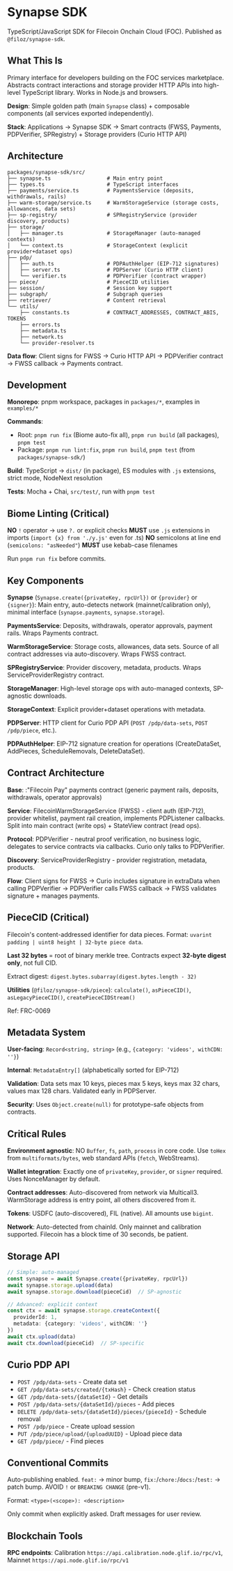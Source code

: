 # Synapse SDK

TypeScript/JavaScript SDK for Filecoin Onchain Cloud (FOC). Published as `@filoz/synapse-sdk`.

## What This Is

Primary interface for developers building on the FOC services marketplace. Abstracts contract interactions and storage provider HTTP APIs into high-level TypeScript library. Works in Node.js and browsers.

**Design**: Simple golden path (main `Synapse` class) + composable components (all services exported independently).

**Stack**: Applications → Synapse SDK → Smart contracts (FWSS, Payments, PDPVerifier, SPRegistry) + Storage providers (Curio HTTP API)

## Architecture

```text
packages/synapse-sdk/src/
├── synapse.ts                  # Main entry point
├── types.ts                    # TypeScript interfaces
├── payments/service.ts         # PaymentsService (deposits, withdrawals, rails)
├── warm-storage/service.ts     # WarmStorageService (storage costs, allowances, data sets)
├── sp-registry/                # SPRegistryService (provider discovery, products)
├── storage/
│   ├── manager.ts              # StorageManager (auto-managed contexts)
│   └── context.ts              # StorageContext (explicit provider+dataset ops)
├── pdp/
│   ├── auth.ts                 # PDPAuthHelper (EIP-712 signatures)
│   ├── server.ts               # PDPServer (Curio HTTP client)
│   └── verifier.ts             # PDPVerifier (contract wrapper)
├── piece/                      # PieceCID utilities
├── session/                    # Session key support
├── subgraph/                   # Subgraph queries
├── retriever/                  # Content retrieval
└── utils/
    ├── constants.ts            # CONTRACT_ADDRESSES, CONTRACT_ABIS, TOKENS
    ├── errors.ts
    ├── metadata.ts
    ├── network.ts
    └── provider-resolver.ts
```

**Data flow**: Client signs for FWSS → Curio HTTP API → PDPVerifier contract → FWSS callback → Payments contract.

## Development

**Monorepo**: pnpm workspace, packages in `packages/*`, examples in `examples/*`

**Commands**:

- Root: `pnpm run fix` (Biome auto-fix all), `pnpm run build` (all packages), `pnpm test`
- Package: `pnpm run lint:fix`, `pnpm run build`, `pnpm test` (from `packages/synapse-sdk/`)

**Build**: TypeScript → `dist/` (in package), ES modules with `.js` extensions, strict mode, NodeNext resolution

**Tests**: Mocha + Chai, `src/test/`, run with `pnpm test`

## Biome Linting (Critical)

**NO** `!` operator → use `?.` or explicit checks
**MUST** use `.js` extensions in imports (`import {x} from './y.js'` even for .ts)
**NO** semicolons at line end (`semicolons: "asNeeded"`)
**MUST** use kebab-case filenames

Run `pnpm run fix` before commits.

## Key Components

**Synapse** (`Synapse.create({privateKey, rpcUrl})` or `{provider}` or `{signer}`): Main entry, auto-detects network (mainnet/calibration only), minimal interface (`synapse.payments`, `synapse.storage`).

**PaymentsService**: Deposits, withdrawals, operator approvals, payment rails. Wraps Payments contract.

**WarmStorageService**: Storage costs, allowances, data sets. Source of all contract addresses via auto-discovery. Wraps FWSS contract.

**SPRegistryService**: Provider discovery, metadata, products. Wraps ServiceProviderRegistry contract.

**StorageManager**: High-level storage ops with auto-managed contexts, SP-agnostic downloads.

**StorageContext**: Explicit provider+dataset operations with metadata.

**PDPServer**: HTTP client for Curio PDP API (`POST /pdp/data-sets`, `POST /pdp/piece`, etc.).

**PDPAuthHelper**: EIP-712 signature creation for operations (CreateDataSet, AddPieces, ScheduleRemovals, DeleteDataSet).

## Contract Architecture

**Base**: :"Filecoin Pay" payments contract (generic payment rails, deposits, withdrawals, operator approvals)

**Service**: FilecoinWarmStorageService (FWSS) - client auth (EIP-712), provider whitelist, payment rail creation, implements PDPListener callbacks. Split into main contract (write ops) + StateView contract (read ops).

**Protocol**: PDPVerifier - neutral proof verification, no business logic, delegates to service contracts via callbacks. Curio only talks to PDPVerifier.

**Discovery**: ServiceProviderRegistry - provider registration, metadata, products.

**Flow**: Client signs for FWSS → Curio includes signature in extraData when calling PDPVerifier → PDPVerifier calls FWSS callback → FWSS validates signature + manages payments.

## PieceCID (Critical)

Filecoin's content-addressed identifier for data pieces. Format: `uvarint padding | uint8 height | 32-byte piece data`.

**Last 32 bytes** = root of binary merkle tree. Contracts expect **32-byte digest only**, not full CID.

Extract digest: `digest.bytes.subarray(digest.bytes.length - 32)`

**Utilities** (`@filoz/synapse-sdk/piece`): `calculate()`, `asPieceCID()`, `asLegacyPieceCID()`, `createPieceCIDStream()`

Ref: FRC-0069

## Metadata System

**User-facing**: `Record<string, string>` (e.g., `{category: 'videos', withCDN: ''}`)

**Internal**: `MetadataEntry[]` (alphabetically sorted for EIP-712)

**Validation**: Data sets max 10 keys, pieces max 5 keys, keys max 32 chars, values max 128 chars. Validated early in PDPServer.

**Security**: Uses `Object.create(null)` for prototype-safe objects from contracts.

## Critical Rules

**Environment agnostic**: NO `Buffer`, `fs`, `path`, `process` in core code. Use `toHex` from `multiformats/bytes`, web standard APIs (`fetch`, WebStreams).

**Wallet integration**: Exactly one of `privateKey`, `provider`, or `signer` required. Uses NonceManager by default.

**Contract addresses**: Auto-discovered from network via Multicall3. WarmStorage address is entry point, all others discovered from it.

**Tokens**: USDFC (auto-discovered), FIL (native). All amounts use `bigint`.

**Network**: Auto-detected from chainId. Only mainnet and calibration supported. Filecoin has a block time of 30 seconds, be patient.

## Storage API

```typescript
// Simple: auto-managed
const synapse = await Synapse.create({privateKey, rpcUrl})
await synapse.storage.upload(data)
await synapse.storage.download(pieceCid)  // SP-agnostic

// Advanced: explicit context
const ctx = await synapse.storage.createContext({
  providerId: 1,
  metadata: {category: 'videos', withCDN: ''}
})
await ctx.upload(data)
await ctx.download(pieceCid)  // SP-specific
```

## Curio PDP API

- `POST /pdp/data-sets` - Create data set
- `GET /pdp/data-sets/created/{txHash}` - Check creation status
- `GET /pdp/data-sets/{dataSetId}` - Get details
- `POST /pdp/data-sets/{dataSetId}/pieces` - Add pieces
- `DELETE /pdp/data-sets/{dataSetId}/pieces/{pieceId}` - Schedule removal
- `POST /pdp/piece` - Create upload session
- `PUT /pdp/piece/upload/{uploadUUID}` - Upload piece data
- `GET /pdp/piece/` - Find pieces

## Conventional Commits

Auto-publishing enabled. `feat:` → minor bump, `fix:`/`chore:`/`docs:`/`test:` → patch bump. AVOID `!` or `BREAKING CHANGE` (pre-v1).

Format: `<type>(<scope>): <description>`

Only commit when explicitly asked. Draft messages for user review.

## Blockchain Tools

**RPC endpoints**: Calibration `https://api.calibration.node.glif.io/rpc/v1`, Mainnet `https://api.node.glif.io/rpc/v1`
